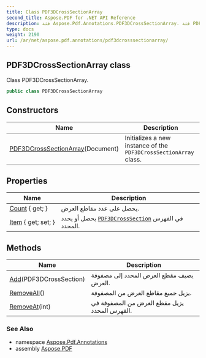 ```yaml
---
title: Class PDF3DCrossSectionArray
second_title: Aspose.PDF for .NET API Reference
description: فئة Aspose.Pdf.Annotations.PDF3DCrossSectionArray. فئة PDF3DCrossSectionArray
type: docs
weight: 2190
url: /ar/net/aspose.pdf.annotations/pdf3dcrosssectionarray/
---
```

## PDF3DCrossSectionArray class

Class PDF3DCrossSectionArray.

```csharp
public class PDF3DCrossSectionArray
```

## Constructors

| Name | Description |
| --- | --- |
| [PDF3DCrossSectionArray](pdf3dcrosssectionarray/)(Document) | Initializes a new instance of the `PDF3DCrossSectionArray` class. |

## Properties

| Name | Description |
| --- | --- |
| [Count](../../aspose.pdf.annotations/pdf3dcrosssectionarray/count/) { get; } | يحصل على عدد مقاطع العرض. |
| [Item](../../aspose.pdf.annotations/pdf3dcrosssectionarray/item/) { get; set; } | يحصل أو يحدد [`PDF3DCrossSection`](../pdf3dcrosssection/) في الفهرس المحدد. |

## Methods

| Name | Description |
| --- | --- |
| [Add](../../aspose.pdf.annotations/pdf3dcrosssectionarray/add/)(PDF3DCrossSection) | يضيف مقطع العرض المحدد إلى مصفوفة العرض. |
| [RemoveAll](../../aspose.pdf.annotations/pdf3dcrosssectionarray/removeall/)() | يزيل جميع مقاطع العرض من المصفوفة. |
| [RemoveAt](../../aspose.pdf.annotations/pdf3dcrosssectionarray/removeat/)(int) | يزيل مقطع العرض من المصفوفة في الفهرس المحدد. |

### See Also

* namespace [Aspose.Pdf.Annotations](../../aspose.pdf.annotations/)
* assembly [Aspose.PDF](../../)